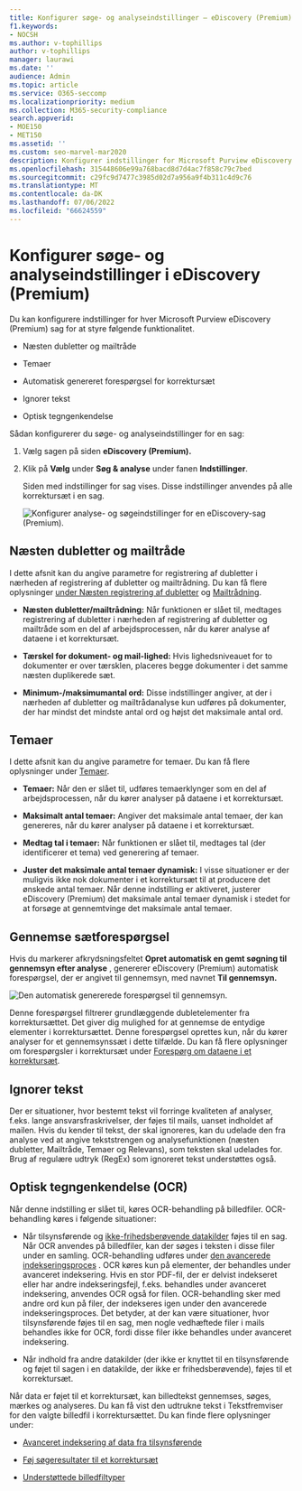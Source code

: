 ```yaml
---
title: Konfigurer søge- og analyseindstillinger – eDiscovery (Premium)
f1.keywords:
- NOCSH
ms.author: v-tophillips
author: v-tophillips
manager: laurawi
ms.date: ''
audience: Admin
ms.topic: article
ms.service: O365-seccomp
ms.localizationpriority: medium
ms.collection: M365-security-compliance
search.appverid:
- MOE150
- MET150
ms.assetid: ''
ms.custom: seo-marvel-mar2020
description: Konfigurer indstillinger for Microsoft Purview eDiscovery (Premium), der gælder for alle korrektursæt i en sag. Dette omfatter indstillinger for analyse og optisk tegngenkendelse.
ms.openlocfilehash: 315448606e99a768bacd8d7d4ac7f858c79c7bed
ms.sourcegitcommit: c29fc9d7477c3985d02d7a956a9f4b311c4d9c76
ms.translationtype: MT
ms.contentlocale: da-DK
ms.lasthandoff: 07/06/2022
ms.locfileid: "66624559"
---
```

# <a name="configure-search-and-analytics-settings-in-ediscovery-premium"></a>Konfigurer søge- og analyseindstillinger i eDiscovery (Premium)

Du kan konfigurere indstillinger for hver Microsoft Purview eDiscovery (Premium) sag for at styre følgende funktionalitet.

- Næsten dubletter og mailtråde

- Temaer

- Automatisk genereret forespørgsel for korrektursæt

- Ignorer tekst

- Optisk tegngenkendelse

Sådan konfigurerer du søge- og analyseindstillinger for en sag:

1. Vælg sagen på siden **eDiscovery (Premium).**

2. Klik på **Vælg** under **Søg & analyse** under fanen **Indstillinger**.

   Siden med indstillinger for sag vises. Disse indstillinger anvendes på alle korrektursæt i en sag.

   ![Konfigurer analyse- og søgeindstillinger for en eDiscovery-sag (Premium).](../media/AeDCaseSettings.png)

## <a name="near-duplicates-and-email-threading"></a>Næsten dubletter og mailtråde

I dette afsnit kan du angive parametre for registrering af dubletter i nærheden af registrering af dubletter og mailtrådning. Du kan få flere oplysninger [under Næsten registrering af dubletter](near-duplicate-detection-in-advanced-ediscovery.md) og [Mailtrådning](email-threading-in-advanced-ediscovery.md).

- **Næsten dubletter/mailtrådning:** Når funktionen er slået til, medtages registrering af dubletter i nærheden af registrering af dubletter og mailtråde som en del af arbejdsprocessen, når du kører analyse af dataene i et korrektursæt.

- **Tærskel for dokument- og mail-lighed:** Hvis lighedsniveauet for to dokumenter er over tærsklen, placeres begge dokumenter i det samme næsten duplikerede sæt.

- **Minimum-/maksimumantal ord:** Disse indstillinger angiver, at der i nærheden af dubletter og mailtrådanalyse kun udføres på dokumenter, der har mindst det mindste antal ord og højst det maksimale antal ord.

## <a name="themes"></a>Temaer

I dette afsnit kan du angive parametre for temaer. Du kan få flere oplysninger under [Temaer](themes-in-advanced-ediscovery.md).

- **Temaer:** Når den er slået til, udføres temaerklynger som en del af arbejdsprocessen, når du kører analyser på dataene i et korrektursæt.

- **Maksimalt antal temaer:** Angiver det maksimale antal temaer, der kan genereres, når du kører analyser på dataene i et korrektursæt.

- **Medtag tal i temaer:** Når funktionen er slået til, medtages tal (der identificerer et tema) ved generering af temaer. 

- **Juster det maksimale antal temaer dynamisk:** I visse situationer er der muligvis ikke nok dokumenter i et korrektursæt til at producere det ønskede antal temaer. Når denne indstilling er aktiveret, justerer eDiscovery (Premium) det maksimale antal temaer dynamisk i stedet for at forsøge at gennemtvinge det maksimale antal temaer.

## <a name="review-set-query"></a>Gennemse sætforespørgsel

Hvis du markerer afkrydsningsfeltet **Opret automatisk en gemt søgning til gennemsyn efter analyse** , genererer eDiscovery (Premium) automatisk forespørgsel, der er angivet til gennemsyn, med navnet **Til gennemsyn.** 

![Den automatisk genererede forespørgsel til gennemsyn.](../media/AeDForReviewQuery.png)

Denne forespørgsel filtrerer grundlæggende dubletelementer fra korrektursættet. Det giver dig mulighed for at gennemse de entydige elementer i korrektursættet. Denne forespørgsel oprettes kun, når du kører analyser for et gennemsynssæt i dette tilfælde. Du kan få flere oplysninger om forespørgsler i korrektursæt under [Forespørg om dataene i et korrektursæt](review-set-search.md).

## <a name="ignore-text"></a>Ignorer tekst

Der er situationer, hvor bestemt tekst vil forringe kvaliteten af analyser, f.eks. lange ansvarsfraskrivelser, der føjes til mails, uanset indholdet af mailen. Hvis du kender til tekst, der skal ignoreres, kan du udelade den fra analyse ved at angive tekststrengen og analysefunktionen (næsten dubletter, Mailtråde, Temaer og Relevans), som teksten skal udelades for. Brug af regulære udtryk (RegEx) som ignoreret tekst understøttes også.

## <a name="optical-character-recognition-ocr"></a>Optisk tegngenkendelse (OCR)

Når denne indstilling er slået til, køres OCR-behandling på billedfiler. OCR-behandling køres i følgende situationer:

- Når tilsynsførende og [ikke-frihedsberøvende datakilder](non-custodial-data-sources.md) føjes til en sag. Når OCR anvendes på billedfiler, kan der søges i teksten i disse filer under en samling. OCR-behandling udføres under [den avancerede indekseringsproces](indexing-custodian-data.md) . OCR køres kun på elementer, der behandles under avanceret indeksering. Hvis en stor PDF-fil, der er delvist indekseret eller har andre indekseringsfejl, f.eks. behandles under avanceret indeksering, anvendes OCR også for filen. OCR-behandling sker med andre ord kun på filer, der indekseres igen under den avancerede indekseringsproces. Det betyder, at der kan være situationer, hvor tilsynsførende føjes til en sag, men nogle vedhæftede filer i mails behandles ikke for OCR, fordi disse filer ikke behandles under avanceret indeksering.

- Når indhold fra andre datakilder (der ikke er knyttet til en tilsynsførende og føjet til sagen i en datakilde, der ikke er frihedsberøvende), føjes til et korrektursæt.

Når data er føjet til et korrektursæt, kan billedtekst gennemses, søges, mærkes og analyseres. Du kan få vist den udtrukne tekst i Tekstfremviser for den valgte billedfil i korrektursættet. Du kan finde flere oplysninger under:

- [Avanceret indeksering af data fra tilsynsførende](indexing-custodian-data.md)

- [Føj søgeresultater til et korrektursæt](add-data-to-review-set.md#optical-character-recognition)

- [Understøttede billedfiltyper](supported-filetypes-ediscovery20.md#image)
